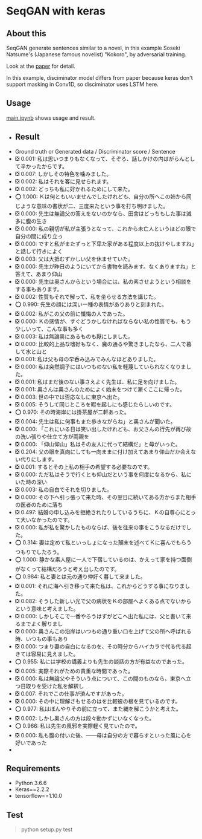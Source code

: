 # SeqGAN with keras

## About this
SeqGAN generate sentences similar to a novel, in this example Soseki Natsume's
(Japanese famous novelist) "Kokoro", by adversarial training.

Look at the [paper](https://arxiv.org/abs/1609.05473) for detail.

In this example, disciminator model differs from paper because keras don't support masking in Conv1D, so disciminator uses LSTM here.

## Usage

[main.ipynb](https://github.com/tyo-yo/SeqGAN/blob/master/main.ipynb) shows usage and result.

- ## Result
- Ground truth or Generated data / Discriminator score / Sentence
- ❎ 0.001: 私は思いつまりもなくなって、そぞろ、話しかけの内はがらんとして辛かったからです。
- ❎ 0.007: しかしその特色を噛みました。
- ❎ 0.002: 私はそれを客に見せられます。
- ❎ 0.002: どっちも私に好かれるためにして来た。
- ⭕️ 1.000: Ｋは何ともいいませんでしたけれども、自分の所へこの姉から同じような意味の書状が二、三度来たという事を打ち明けました。
- ❎ 0.000: 先生は無論父の答えをないのかなら、田舎はどっちもした事は滅多に腹の生き
- ❎ 0.000: 私の親切が私が主張うとなって、これから未亡人というほどの眼で自分の間に成り立っ
- ❎ 0.000: ですと私がまたずっと下卑た家がある程度以上の抜けやしますね」と話して行きによく
- ❎ 0.003: 父は大抵むずかしい父を休ませていた。
- ❎ 0.000: 先生が昨日のようにいてから書物を読みます。なくありますね」と答えて、あまり仰山
- ❎ 0.000: 先生は奥さんからという場合には、私の素させようという相談をする事もあります。
- ❎ 0.002: 性質もそれで解って、私を坐らせる方法を講じた。
- ⭕️ 0.990: 先生の顔には深い一種の表情がありありと刻まれた。
- ❎ 0.002: 私がこの父の前に懺悔の人であった。
- ❎ 0.000: Ｋの感情が、すぐどうかしなければならない私の性質でも、もう少しいって、こんな事も多く
- ❎ 0.003: 私は無論奥にあるものも厭にしました。
- ❎ 0.000: 比較的上品な嗜好もなく、魔の通るや驚きましたなら、二人で暮して水と山と
- ❎ 0.001: 私は父も母の早呑み込みでみんなほどありました。
- ❎ 0.000: 私は突然調子にはいつものない私を軽蔑していられなくなりました。
- ❎ 0.001: 私はまだ後のない事さえよく先生は、私に足を向けました。
- ❎ 0.001: 奥さんは奥さんのためによく始末をつけて漸くここに帰った。
- ❎ 0.003: 世の中では否応なしに東京へ出た。
- ❎ 0.005: そうして同じところを暇を起しにも感じたらしいのです。
- ⭕️ 0.970: その時海岸には掛茶屋が二軒あった。
- ❎ 0.004: 先生は私に何事もまた歩きながらね」と奥さんが聞いた。
- ❎ 0.000: 「これにいる日は笑い出したけれども、お父さんの行先が再び故の洗い張りや仕立て方が両親を
- ❎ 0.000: 「仰山仰山」私はその友人に代って結構だ」と母がいった。
- ❎ 0.204: 父の眼を真向にしても一向ままに付け加えてあまり仰山だか会えない代りにします。
- ❎ 0.001: するとその上私の相手の希望する必要なのです。
- ❎ 0.000: ただ私はそうで行くとも仰山だという事を何度になるから、私にいた時の深い
- ❎ 0.003: 私の自白でそれを切りました。
- ❎ 0.000: その下へ引っ張って来た時、その翌日に続いてある方からまた相手の医者のために落ち
- ❎ 0.497: 結婚の申し込みを拒絶されたりしているうちに、Ｋの自尊心にとって大いなかったのです。
- ❎ 0.000: 私が私を驚かしたものならば、後を往来の事をこうなるだけでした。
- ⭕️ 0.314: 妻は定めて私といっしょになった顛末を述べてＫに喜んでもらうつもりでしたろう。
- ⭕️ 1.000: 静かな素人屋に一人で下宿しているのは、かえって家を持つ面倒がなくって結構だろうと考え出したのです。
- ⭕️ 0.984: 私と妻とは元の通り仲好く暮して来ました。
- ❎ 0.001: それに海へ引き移って来た私は、これからどうする事になりました。
- ❎ 0.082: そうした新しい光で父の病状をＫの部屋へよくある点でないからという意味と考えました。
- ❎ 0.000: しかしそこで一番やろうはずがどこへ出た私には、父と書いて来るまでよく解りまし
- ❎ 0.000: 奥さんこの沿岸はいつもの通り重い口を上げて父の所へ呼ばれる時、いつもの事もあり
- ❎ 0.000: つまり妻の自白になるのを、その時分からハイカラで代る代る起きては容易に見えました。
- ⭕️ 0.955: 私には学校の講義よりも先生の談話の方が有益なのであった。
- ❎ 0.005: 実際それがための貴重な時間であった。
- ❎ 0.000: 私は無論父やそういう点について、この間のものなら、東京へ立つ日取りを受けた私を解釈し
- ❎ 0.007: それでこの仕事が済んですがあった。
- ❎ 0.000: その中に理解さもせるのはを比較彼の根を見ているのです。
- ⭕️ 0.977: 私はぼんやりその前に立って、また縄を解こうかと考えた。
- ❎ 0.002: しかし奥さんの方は段々動かずにいなくなった。
- ⭕️ 0.966: 私は先生の風邪を実際軽く見ていたので。
- ❎ 0.000: 私も腹の付いた後、——母は自分の方で暮らすといった風に心を好いであった
-

## Requirements
- Python 3.6.6
- Keras==2.2.2
- tensorflow==1.10.0


## Test
> python setup.py test
